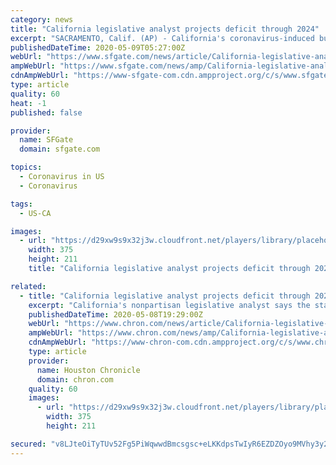 ```yaml
---
category: news
title: "California legislative analyst projects deficit through 2024"
excerpt: "SACRAMENTO, Calif. (AP) - California's coronavirus-induced budget deficits could continue until at least 2024 and total a knee-buckling $126 billion, the state's nonpartisan Legislative Analyst's Office said Friday."
publishedDateTime: 2020-05-09T05:27:00Z
webUrl: "https://www.sfgate.com/news/article/California-legislative-analyst-projects-deficit-15257398.php"
ampWebUrl: "https://www.sfgate.com/news/amp/California-legislative-analyst-projects-deficit-15257398.php"
cdnAmpWebUrl: "https://www-sfgate-com.cdn.ampproject.org/c/s/www.sfgate.com/news/amp/California-legislative-analyst-projects-deficit-15257398.php"
type: article
quality: 60
heat: -1
published: false

provider:
  name: SFGate
  domain: sfgate.com

topics:
  - Coronavirus in US
  - Coronavirus

tags:
  - US-CA

images:
  - url: "https://d29xw9s9x32j3w.cloudfront.net/players/library/placeholder.png"
    width: 375
    height: 211
    title: "California legislative analyst projects deficit through 2024"

related:
  - title: "California legislative analyst projects deficit through 2024"
    excerpt: "California's nonpartisan legislative analyst says the state can expect budget deficits through at least 2024 because of the coronavirus pandemic. Legislative Analyst Gabriel Petek released an analysis on Friday showing the deficits could total up to $126 billion combined depending on the severity of the recession."
    publishedDateTime: 2020-05-08T19:29:00Z
    webUrl: "https://www.chron.com/news/article/California-legislative-analyst-projects-deficit-15257398.php"
    ampWebUrl: "https://www.chron.com/news/amp/California-legislative-analyst-projects-deficit-15257398.php"
    cdnAmpWebUrl: "https://www-chron-com.cdn.ampproject.org/c/s/www.chron.com/news/amp/California-legislative-analyst-projects-deficit-15257398.php"
    type: article
    provider:
      name: Houston Chronicle
      domain: chron.com
    quality: 60
    images:
      - url: "https://d29xw9s9x32j3w.cloudfront.net/players/library/placeholder.png"
        width: 375
        height: 211

secured: "v8LJteOiTyTUv52Fg5PiWqwwdBmcsgsc+eLKKdpsTwIyR6EZDZOyo9MVhy3y2BuhFE5HP4I3rccHv0yxSWToKrvm9VTb7s3/Cg8g0gk+ATnkfwCcPQlNvxxV3I7rFQ7UL458MTQ8VYyUrXicMXmnbfMQDj2uL9QUddrrC8xwN3W6sFtz6ZRh07XG0luWRJxpqppN5zER0GhH2D7MQGNqLNleCFYvLRo6M8TzdF3rLrG5Z/BC2xjqM1zXw3agIZTSkRrlqfKIOKxneqg38qytD4r4iA8tLuctcuxaZcOgWO9wTGEpTCfZVqpQ1i1uMRZ1;wi9d4ycip3h9JagM9hMFaA=="
---
```


